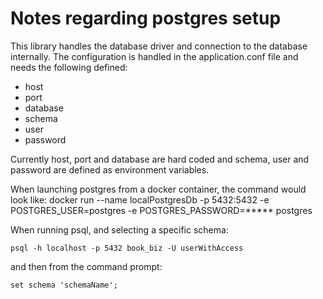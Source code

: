 # Notes regarding postgres setup
This library handles the database driver and connection to the database internally.
The configuration is handled in the application.conf file and needs the following defined:
- host
- port 
- database
- schema
- user
- password

Currently host, port and database are hard coded and schema, user and password are defined as environment variables.

When launching postgres from a docker container, the command would look like:
docker run --name localPostgresDb -p 5432:5432 -e POSTGRES_USER=postgres -e POSTGRES_PASSWORD=***** postgres

When running psql, and selecting a specific schema:

`psql -h localhost -p 5432 book_biz -U userWithAccess`

and then from the command prompt: 

`set schema 'schemaName';`


